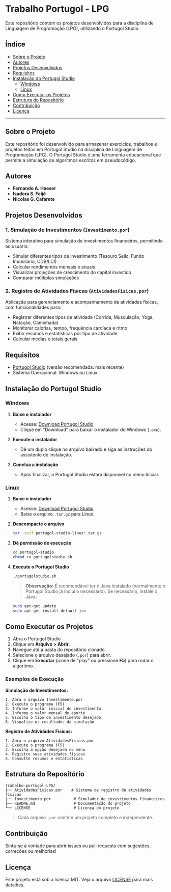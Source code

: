 # Trabalho Portugol - LPG

Este repositório contém os projetos desenvolvidos para a disciplina de Linguagem de Programação (LPG), utilizando o Portugol Studio.

## Índice

- [Sobre o Projeto](#sobre-o-projeto)
- [Autores](#autores)
- [Projetos Desenvolvidos](#projetos-desenvolvidos)
- [Requisitos](#requisitos)
- [Instalação do Portugol Studio](#instalação-do-portugol-studio)
  - [Windows](#windows)
  - [Linux](#linux)
- [Como Executar os Projetos](#como-executar-os-projetos)
- [Estrutura do Repositório](#estrutura-do-repositório)
- [Contribuição](#contribuição)
- [Licença](#licença)

---

## Sobre o Projeto

Este repositório foi desenvolvido para armazenar exercícios, trabalhos e projetos feitos em Portugol Studio na disciplina de Linguagem de Programação (LPG). O Portugol Studio é uma ferramenta educacional que permite a simulação de algoritmos escritos em pseudocódigo.

## Autores

- **Fernando A. Haeser**
- **Isadora S. Feijó**
- **Nicolas G. Cafarete**

## Projetos Desenvolvidos

### 1. Simulação de Investimentos (`Investimento.por`)
Sistema interativo para simulação de investimentos financeiros, permitindo ao usuário:
- Simular diferentes tipos de investimento (Tesouro Selic, Fundo Imobiliário, CDB/LCI)
- Calcular rendimentos mensais e anuais
- Visualizar projeções de crescimento do capital investido
- Comparar múltiplas simulações

### 2. Registro de Atividades Físicas (`AtividadesFisicas.por`)
Aplicação para gerenciamento e acompanhamento de atividades físicas, com funcionalidades para:
- Registrar diferentes tipos de atividade (Corrida, Musculação, Yoga, Natação, Caminhada)
- Monitorar calorias, tempo, frequência cardíaca e ritmo
- Exibir resumos e estatísticas por tipo de atividade
- Calcular médias e totais gerais

## Requisitos

- [Portugol Studio](https://portugolstudio.sourceforge.io/) (versão recomendada: mais recente)
- Sistema Operacional: Windows ou Linux

## Instalação do Portugol Studio

### Windows

1. **Baixe o instalador**
   - Acesse: [Download Portugol Studio](https://portugolstudio.sourceforge.io/)
   - Clique em "Download" para baixar o instalador do Windows (`.exe`).

2. **Execute o instalador**
   - Dê um duplo clique no arquivo baixado e siga as instruções do assistente de instalação.

3. **Conclua a instalação**
   - Após finalizar, o Portugol Studio estará disponível no menu Iniciar.

### Linux

1. **Baixe o instalador**
   - Acesse: [Download Portugol Studio](https://portugolstudio.sourceforge.io/)
   - Baixe o arquivo `.tar.gz` para Linux.

2. **Descompacte o arquivo**
   ```bash
   tar -xvzf portugol-studio-linux*.tar.gz
   ```

3. **Dê permissão de execução**
   ```bash
   cd portugol-studio
   chmod +x portugolstudio.sh
   ```

4. **Execute o Portugol Studio**
   ```bash
   ./portugolstudio.sh
   ```

   > **Observação:** É recomendável ter o Java instalado (normalmente o Portugol Studio já inclui o necessário). Se necessário, instale o Java:
   ```bash
   sudo apt-get update
   sudo apt-get install default-jre
   ```

## Como Executar os Projetos

1. Abra o Portugol Studio.
2. Clique em **Arquivo > Abrir**.
3. Navegue até a pasta do repositório clonado.
4. Selecione o arquivo desejado (`.por`) para abrir.
5. Clique em **Executar** (ícone de "play" ou pressione **F5**) para rodar o algoritmo.

### Exemplos de Execução

**Simulação de Investimentos:**
```
1. Abra o arquivo Investimento.por
2. Execute o programa (F5)
3. Informe o valor inicial do investimento
4. Informe o valor mensal de aporte
5. Escolha o tipo de investimento desejado
6. Visualize os resultados da simulação
```

**Registro de Atividades Físicas:**
```
1. Abra o arquivo AtividadesFisicas.por
2. Execute o programa (F5)
3. Escolha a opção desejada no menu
4. Registre suas atividades físicas
5. Consulte resumos e estatísticas
```

## Estrutura do Repositório

```
trabalho-portugol-LPG/
├── AtividadesFisicas.por    # Sistema de registro de atividades físicas
├── Investimento.por          # Simulador de investimentos financeiros
├── README.md                 # Documentação do projeto
└── LICENSE                   # Licença do projeto
```

> Cada arquivo `.por` contém um projeto completo e independente.

## Contribuição

Sinta-se à vontade para abrir issues ou pull requests com sugestões, correções ou melhorias!

## Licença

Este projeto está sob a licença MIT. Veja o arquivo [LICENSE](LICENSE) para mais detalhes.
